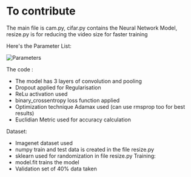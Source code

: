 # To contribute

The main file is cam.py, 
cifar.py contains the Neural Network Model, 
resize.py is for reducing the video size for faster training


Here's the Parameter List:

![Parameters](https://github.com/parismita/ss.png)

The code :
* The model has 3 layers of convolution and pooling
* Dropout applied for Regularisation
* ReLu activation used
* binary_crossentropy loss function applied
* Optimization technique Adamax used (can use rmsprop too for best results)
* Euclidian Metric used for accuracy calculation

Dataset:
* Imagenet dataset used
* numpy train and test data is created in the file resize.py
* sklearn used for randomization in file resize.py
Training:
* model.fit trains the model
* Validation set of 40% data taken 

